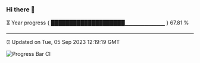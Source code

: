 ### Hi there 👋

⏳ Year progress { ████████████████████▁▁▁▁▁▁▁▁▁▁ } 67.81 %

---

⏰ Updated on Tue, 05 Sep 2023 12:19:19 GMT

![Progress Bar CI](https://github.com/liununu/liununu/workflows/Progress%20Bar%20CI/badge.svg)
